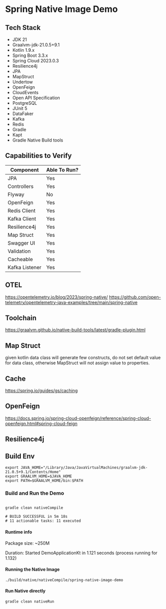 # Spring Native Image Demo

## Tech Stack

- JDK 21
- Graalvm-jdk-21.0.5+9.1
- Kotlin 1.9.x
- Spring Boot 3.3.x
- Spring Cloud 2023.0.3
- Resilience4j
- JPA
- MapStruct
- Undertow
- OpenFeign
- CloudEvents
- Open API Specification
- PostgreSQL
- JUnit 5
- DataFaker
- Kafka
- Redis
- Gradle
- Kapt
- Gradle Native Build tools

## Capabilities to Verify

| Component      | Able To Run? |
|----------------|--------------|
| JPA            | Yes          |
| Controllers    | Yes          |
| Flyway         | No           |
| OpenFeign      | Yes          |
| Redis Client   | Yes          |
| Kafka Client   | Yes          |
| Resilience4j   | Yes          |
| Map Struct     | Yes          |
| Swagger UI     | Yes          |
| Validation     | Yes          |
| Cacheable      | Yes          |
| Kafka Listener | Yes          |


## OTEL

https://opentelemetry.io/blog/2023/spring-native/
https://github.com/open-telemetry/opentelemetry-java-examples/tree/main/spring-native

## Toolchain

https://graalvm.github.io/native-build-tools/latest/gradle-plugin.html

## Map Struct

given kotlin data class will generate few constructs, 
do not set default value for data class, otherwise MapStruct will not assign value to properties.

## Cache

https://spring.io/guides/gs/caching

## OpenFeign

https://docs.spring.io/spring-cloud-openfeign/reference/spring-cloud-openfeign.html#spring-cloud-feign

## Resilience4j



## Build Env

```shell
export JAVA_HOME="/Library/Java/JavaVirtualMachines/graalvm-jdk-21.0.5+9.1/Contents/Home"
export GRAALVM_HOME=$JAVA_HOME
export PATH=$GRAALVM_HOME/bin:$PATH
```

### Build and Run the Demo

```shell

gradle clean nativeCompile

# BUILD SUCCESSFUL in 5m 18s
# 11 actionable tasks: 11 executed

```

#### Runtime info

Package size: ~250M

Duration: Started DemoApplicationKt in 1.121 seconds (process running for 1.132)

#### Running the Native Image

```shell
./build/native/nativeCompile/spring-native-image-demo
```

#### Run Native directly

```shell
gradle clean nativeRun
```



